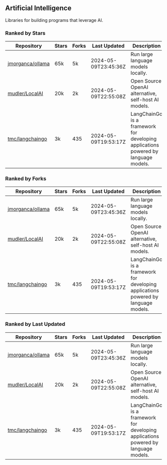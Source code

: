 ## Artificial Intelligence

Libraries for building programs that leverage AI.

### Ranked by Stars

| Repository | Stars | Forks | Last Updated | Description | 
|------------|-------|-------|--------------|-------------|
| [jmorganca/ollama](https://github.com/jmorganca/ollama) | 65k | 5k | 2024-05-09T23:45:36Z |  Run large language models locally. |
| [mudler/LocalAI](https://github.com/mudler/LocalAI) | 20k | 2k | 2024-05-09T22:55:08Z |  Open Source OpenAI alternative, self-host AI models. |
| [tmc/langchaingo](https://github.com/tmc/langchaingo) | 3k | 435 | 2024-05-09T19:53:17Z |  LangChainGo is a framework for developing applications powered by language models. |

### Ranked by Forks

| Repository | Stars | Forks | Last Updated | Description | 
|------------|-------|-------|--------------|-------------|
| [jmorganca/ollama](https://github.com/jmorganca/ollama) | 65k | 5k | 2024-05-09T23:45:36Z |  Run large language models locally. |
| [mudler/LocalAI](https://github.com/mudler/LocalAI) | 20k | 2k | 2024-05-09T22:55:08Z |  Open Source OpenAI alternative, self-host AI models. |
| [tmc/langchaingo](https://github.com/tmc/langchaingo) | 3k | 435 | 2024-05-09T19:53:17Z |  LangChainGo is a framework for developing applications powered by language models. |

### Ranked by Last Updated

| Repository | Stars | Forks | Last Updated | Description | 
|------------|-------|-------|--------------|-------------|
| [jmorganca/ollama](https://github.com/jmorganca/ollama) | 65k | 5k | 2024-05-09T23:45:36Z |  Run large language models locally. |
| [mudler/LocalAI](https://github.com/mudler/LocalAI) | 20k | 2k | 2024-05-09T22:55:08Z |  Open Source OpenAI alternative, self-host AI models. |
| [tmc/langchaingo](https://github.com/tmc/langchaingo) | 3k | 435 | 2024-05-09T19:53:17Z |  LangChainGo is a framework for developing applications powered by language models. |

